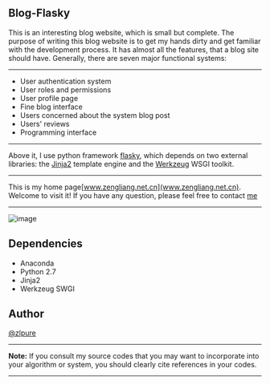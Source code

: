 ## Blog-Flasky
This is an interesting blog website, which is small but complete. The purpose of writing this blog website is to get my hands dirty and get familiar with the development process.
It has almost all the features, that a blog site should have.
Generally, there are seven major functional systems:
******
* User authentication system
* User roles and permissions
* User profile page
* Fine blog interface
* Users concerned about the system blog post
* Users' reviews
* Programming interface
******
Above it, I use python framework [flasky](http://flask.pocoo.org/docs/0.12/),
 which depends on two external libraries: the [Jinja2](http://jinja.pocoo.org/) template engine and the [Werkzeug](http://werkzeug.pocoo.org/) WSGI toolkit.
******
This is my home page[www.zengliang.net.cn](www.zengliang.net.cn). Welcome to visit it! 
If you have any question, please feel free to contact [me](zengliangcs@gmail.com)
******
![image](http://flask.pocoo.org/docs/0.12/_images/logo-full.png)

## Dependencies
* Anaconda
* Python 2.7
* Jinja2
* Werkzeug SWGI

## Author
[@zlpure](github.com/zlpure)
******
**Note:** If you consult my source codes that you may want to incorporate into your algorithm or system, you should clearly cite references in your codes.
******
